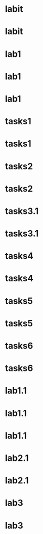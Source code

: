 # labit
# labit
# lab1
# lab1
# lab1
# tasks1
# tasks1
# tasks2
# tasks2
# tasks3.1
# tasks3.1
# tasks4
# tasks4
# tasks5
# tasks5
# tasks6
# tasks6
# lab1.1
# lab1.1
# lab1.1
# lab2.1
# lab2.1
# lab3
# lab3
